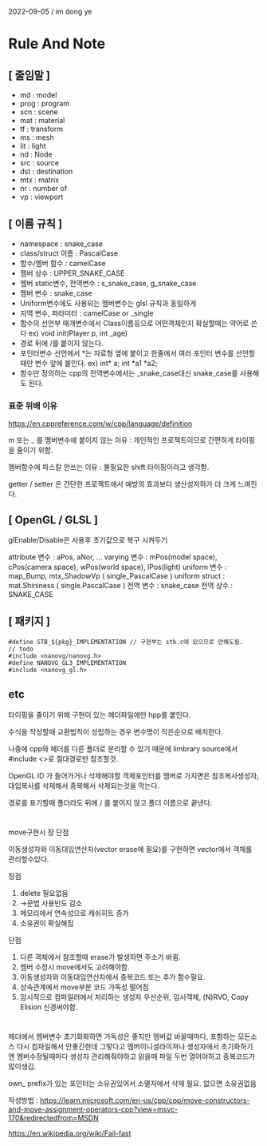 
2022-09-05 / im dong ye
# Rule And Note

## [ 줄임말 ]

* md : model
* prog : program
* scn : scene
* mat : material
* tf : transform
* ms : mesh
* lit : light
* nd : Node
* src : source
* dst : destination
* mtx : matrix
* nr : number of
* vp : viewport

## [ 이름 규칙 ]

* namespace : snake_case
* class/struct 이름 : PascalCase
* 함수/멤버 함수 : camelCase
* 멤버 상수 : UPPER_SNAKE_CASE
* 멤버 static변수, 전역변수 : s_snake_case, g_snake_case
* 멤버 변수 : snake_case
* Uniform변수에도 사용되는 멤버변수는 glsl 규칙과 동일하게
* 지역 변수, 파라미터 : camelCase or _single
* 함수의 선언부 매개변수에서 Class이름등으로 어떤객체인지 확실할때는 약어로 쓴다 ex) void init(Player p, int _age)
* 경로 뒤에 /를 붙이지 않는다.
* 포인터변수 선언에서 \*는 자료형 옆에 붙이고 한줄에서 여러 포인터 변수를 선언할때만 변수 앞에 붙인다. ex) int\* a; int  \*a1 \*a2;
* 함수만 정의하는 cpp의 전역변수에서는 _snake_case대신 snake_case를 사용해도 된다.

### 표준 위배 이유

https://en.cppreference.com/w/cpp/language/definition

m 또는 _ 를 멤버변수에 붙이지 않는 이유 : 개인적인 프로젝트이므로 간편하게 타이핑을 줄이기 위함.

멤버함수에 파스칼 안쓰는 이유 : 불필요한 shift 타이핑이라고 생각함.

getter / setter 은 간단한 프로젝트에서 예방의 효과보다 생산성저하가 더 크게 느껴진다.

## [ OpenGL / GLSL ]

glEnable/Disable은 사용후 초기값으로 복구 시켜두기

attribute 변수 : aPos, aNor, ...
varying 변수 : mPos(model space), cPos(camera space), wPos(world space), lPos(light)
uniform 변수 : map_Bump, mtx_ShadowVp ( single_PascalCase )
uniform struct : mat.Shininess ( single.PascalCase )
전역 변수 : snake_case
전역 상수 : SNAKE_CASE


## [ 패키지 ]
```
#define STB_${pkg}_IMPLEMENTATION // 구현부는 stb.c에 있으므로 안해도됨.
// todo
#include <nanovg/nanovg.h>
#define NANOVG_GL3_IMPLEMENTATION
#include <nanovg_gl.h>
```

## etc

타이핑을 줄이기 위해 구현이 있는 헤더파일에만 hpp를 붙인다.

수식을 작성할때 교환법칙이 성립하는 경우 변수명이 작은순으로 배치한다.

나중에 cpp와 헤더를 다른 폴더로 분리할 수 있기 때문에 limbrary source에서 #include <>로 절대경로만 참조할것.

OpenGL ID 가 들어가거나 삭제해야할 객체포인터를 맴버로 가지면은 참조복사생성자, 대입복사를 삭제해서 중복해서 삭제되는것을 막는다.

경로를 표기할때 폴더라도 뒤에 / 를 붙이지 않고 폴더 이름으로 끝낸다.


#  

move구현시 장 단점

이동생성자와 이동대입연산자(vector erase에 필요)를 구현하면 vector에서 객체를 관리할수있다.

장점 

1. delete 필요없음 
2. →문법 사용빈도 감소 
3. 메모리에서 연속성으로 캐쉬히트 증가
4. 소유권이 확실해짐

단점 

1. 다른 객체에서 참조할때 erase가 발생하면 주소가 바뀜.
2. 멤버 수정시 move에서도 고려해야함.
3. 이동생성자와 이동대입연산자에서 중복코드 또는 추가 함수필요.
4. 상속관계에서 move부분 코드 가독성 떨어짐
5. 암시적으로 컴파일러에서 처리하는 생성자 우선순위, 임시객체, (N)RVO, Copy Elision 신경써야함.

#


헤더에서 멤버변수 초기화화하면 가독성은 좋지만 멤버값 바꿀때마다, 포함하는 모든소스 다시 컴파일해서 안좋긴한데 그렇다고 멤버이니셜라이져나 생성자에서 초기화하기엔 멤버수정될때마다 생성자 관리해줘야하고 읽을때 파일 두번 열어야하고 중복코드가 많이생김.

own_ prefix가 있는 포인터는 소유권있어서 소멸자에서 삭제 필요. 없으면 소유권없음



작성방법 : https://learn.microsoft.com/en-us/cpp/cpp/move-constructors-and-move-assignment-operators-cpp?view=msvc-170&redirectedfrom=MSDN

https://en.wikipedia.org/wiki/Fail-fast